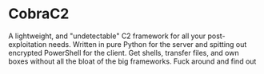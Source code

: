 # CobraC2
A lightweight, and "undetectable" C2 framework for all your post-exploitation needs. Written in pure Python for the server and spitting out encrypted PowerShell for the client. Get shells, transfer files, and own boxes without all the bloat of the big frameworks. Fuck around and find out
